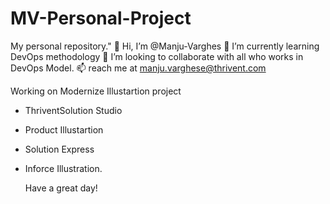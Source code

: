 # MV-Personal-Project
My personal repository."
👋 Hi, I’m @Manju-Varghes
🌱 I’m currently learning DevOps methodology 
💞️ I’m looking to collaborate with all who works in DevOps Model.
📫 reach me at manju.varghese@thrivent.com

Working on Modernize Illustartion project 
- ThriventSolution Studio
- Product Illustartion
- Solution Express
- Inforce Illustration.

  Have a great day!
